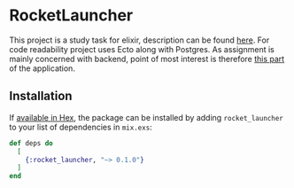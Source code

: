 # RocketLauncher

This project is a study task for elixir, description can be found [here](./resources/Backend%20TT.pdf). For code readability project uses Ecto along with Postgres.
As assignment is mainly concerned with backend, point of most interest is therefore [this part](https://github.com/lithiferous/SpaceMission/tree/master/apps/space_mission) of the application.

## Installation

If [available in Hex](https://hex.pm/docs/publish), the package can be installed
by adding `rocket_launcher` to your list of dependencies in `mix.exs`:

```elixir
def deps do
  [
    {:rocket_launcher, "~> 0.1.0"}
  ]
end
```
